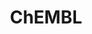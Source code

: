 ---
layout: default
bigquery: https://console.cloud.google.com/bigquery?p=patents-public-data&d=ebi_chembl&page=dataset
citation: '"The ChEMBL database in 2017." Anna Gaulton, Anne Hersey, Michał Nowotka,
  A Patrícia Bento, Jon Chambers, David Mendez, Prudence Mutowo, Francis Atkinson,
  Louisa J Bellis, Elena Cibrián-Uhalte, Mark Davies, Nathan Dedman, Anneli Karlsson,
  María Paula Magariños, John P Overington, George Papadatos, Ines Smit, Andrew R
  Leach Nucleic acids Research (2017) 45 (Database Issue), D945-D954'
contributors: European Bioinformatics Institute
cost: None
description: ChEMBL Data is a manually curated database of small molecules used in
  drug discovery, including information about existing patented drugs.
documentation: 'schema: https://www.ebi.ac.uk/chembl/db_schema


  '
last_edit: 04/06/2022, 18:31:00
location: https://console.cloud.google.com/marketplace/product/google_patents_public_datasets/chembl
maintained_by: EMBL-EBI, an outstation of European Molecular Biology Laboratory
related_publications: '

  ChEMBL: towards direct deposition of bioassay data.


  Mendez D, Gaulton A, Bento AP, Chambers J, De Veij M, Félix E, Magariños MP, Mosquera
  JF, Mutowo P, Nowotka M, Gordillo-Marañón M, Hunter F, Junco L, Mugumbate G, Rodriguez-Lopez
  M, Atkinson F, Bosc N, Radoux CJ, Segura-Cabrera A, Hersey A, Leach AR.


  — Nucleic Acids Res. 2019; 47(D1):D930-D940. doi: 10.1093/nar/gky1075

  '
schema_fields:
- relationship
- species_group_flag
- patent_expire_date
- parent_id
- comments
- molecule_type
- mol_hrac_id
- standard_units
- mw_freebase
- inorganic_flag
- stem
- doi
- domain_name
- oc_id
- level2_description
- downgraded
- chirality
- assay_id
- relationship_desc
- normal_range_min
- short_name
- acd_logd
- topical
- ddd_units
- route
- dosed_ingredient
- potential_duplicate
- ref_type
- cell_source_tax_id
- mc_organism
- met_conversion
- src_assay_id
- idx
- ddd_admr
- withdrawn_year
- withdrawn_reason
- accession
- active_molregno
- updated_by
- assay_class_id
- natural_product
- approval_date
- lle
- homologue
- published_value
- substrate_record_id
- priority
- who_extra
- met_id
- mechanism_of_action
- le
- pref_name
- l5
- delist_flag
- tissue_id
- pubmed_id
- normal_range_max
- component_type
- standard_text_value
- parent_molregno
- sitecomp_id
- warning_year
- assay_strain
- l2
- caloha_id
- uberon_id
- hrac_code
- comp_class_id
- usan_stem_id
- ass_cls_map_id
- activity_id
- bao_id
- cell_description
- country
- withdrawn_flag
- parent_type
- site_name
- usan_substem
- helm_notation
- title
- cellosaurus_id
- molecular_species
- value
- tid_fixed
- assay_subcellular_fraction
- label
- job_id
- action_type
- hbd
- set_name
- warnref_id
- clo_id
- irac_class_id
- warning_id
- last_page
- smarts
- site_residues
- pathway_id
- indref_id
- cpd_str_alert_id
- src_id
- component_id
- text_value
- activity_count
- indication_class
- drug_product_flag
- assay_category
- standard_inchi
- qed_weighted
- cell_ontology_id
- hba_lipinski
- first_page
- data_validity_comment
- cx_logp
- protein_class_synonym
- bao_format
- metref_id
- drugind_id
- ad_type
- assay_cell_type
- molsyn_id
- availability_type
- bao_endpoint
- submission_date
- domain_description
- ref_url
- applicant_full_name
- cell_name
- parent_go_id
- ap_id
- therapeutic_flag
- assay_test_type
- updated_on
- mc_tax_id
- toid
- predbind_id
- cx_logd
- first_approval
- aidx
- authors
- level3_description
- aspect
- alert_name
- db_version
- published_type
- metabolite_record_id
- previous_company
- cell_source_organism
- as_id
- irac_code
- target_type
- molfile
- target_desc
- entity_id
- variant_id
- structure_type
- level2
- std_act_id
- mw_monoisotopic
- parameter_type
- cx_most_apka
- tid
- molecular_mechanism
- ddd_id
- strength
- cx_most_bpka
- mec_id
- level5
- compd_id
- activity_comment
- db_source
- l3
- hrac_class_id
- cidx
- assay_desc
- target_mapping
- issue
- doc_id
- num_lipinski_ro5_violations
- chebi_par_id
- targcomp_id
- abstract
- heavy_atoms
- mc_target_name
- nda_type
- source_domain_id
- assay_source
- innovator_company
- first_in_class
- assay_tissue
- status
- targrel_id
- organism
- tbl
- assay_tax_id
- confidence
- class_type
- bei
- sequence_md5sum
- tax_id
- standard_type
- max_phase_for_ind
- record_id
- year
- journal
- aromatic_rings
- prod_pat_id
- enzyme_tid
- standard_flag
- patent_use_code
- pchembl_value
- rgid
- creation_date
- direct_interaction
- smid
- company
- max_phase
- usan_stem_definition
- ingredient
- assay_organism
- component_synonym
- domain_type
- protein_class_desc
- efo_term
- polymer_flag
- l7
- ddd_value
- binding_site_comment
- log_id
- prodrug
- disease_efficacy
- standard_inchi_key
- definition
- level1_description
- description
- publication_number
- mesh_id
- doc_type
- full_mwt
- l4
- mc_target_accession
- hbd_lipinski
- sei
- mutation
- trade_name
- co_stem_id
- mol_irac_id
- mol_frac_id
- published_units
- ro3_pass
- stat
- version
- compound_name
- units
- l6
- protein_class_id
- mc_target_type
- res_stem_id
- frac_code
- patent_no
- bto_id
- uo_units
- assay_param_id
- mesh_heading
- path
- stem_class
- prediction_method
- rtb
- psa
- type
- research_stem
- compound_key
- mecref_id
- black_box_warning
- assay_type
- ddd_comment
- volume
- cell_id
- active_ingredient
- related_tid
- level1
- num_ro5_violations
- src_description
- orig_description
- qudt_units
- hba
- protclasssyn_id
- level4
- warning_type
- parenteral
- subgroup
- standard_value
- syn_type
- full_molformula
- num_alerts
- src_compound_id
- drug_substance_flag
- dosage_form
- acd_logp
- annotation
- level4_description
- standard_relation
- actsm_id
- parameter_value
- entity_type
- alogp
- canonical_smiles
- warning_country
- atc_code
- sequence
- drug_record_id
- ref_id
- enzyme_name
- pathway_key
- end_position
- alert_set_id
- compsyn_id
- class_level
- selectivity_comment
- molregno
- patent_id
- major_class
- frac_class_id
- site_id
- curation_comment
- published_relation
- chembl_id
- isoform
- usan_stem
- acd_most_apka
- name
- who_name
- l8
- product_id
- formulation_id
- confidence_score
- acd_most_bpka
- src_short_name
- upper_value
- biocomp_id
- level3
- relation
- standard_upper_value
- l1
- warning_description
- mol_atc_id
- synonyms
- source
- warning_class
- domain_id
- comp_go_id
- usan_year
- cl_lincs_id
- oral
- withdrawn_country
- start_position
- efo_id
- alert_id
- met_comment
- mechanism_comment
- go_id
- ridx
- cell_source_tissue
- withdrawn_class
- relationship_type
- last_active
- curated_by
- result_flag
shortname: chembl
tags:
- biotechnology
- health
- chemical
- bioinformatics
- medical
terms_of_use: CC BY-SA 3.0
title: ChEMBL
uuid: e232a192-965c-4ec9-904c-155b6dfe56c5
---